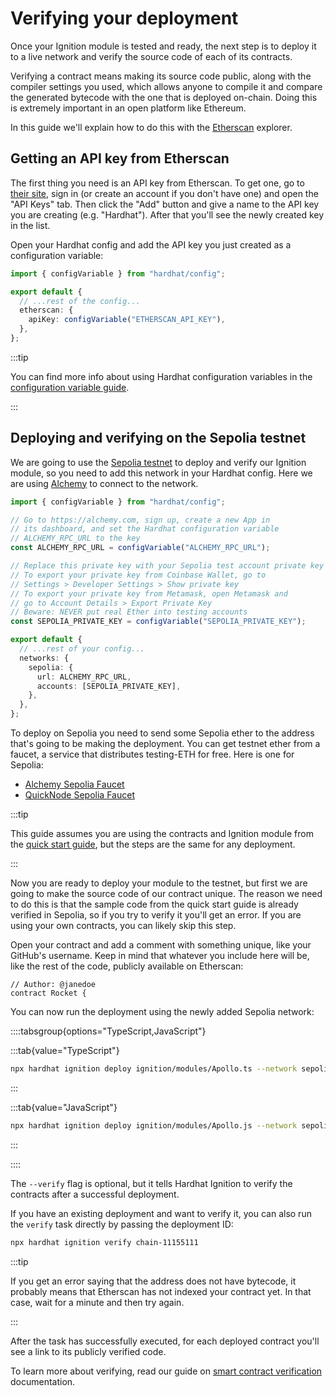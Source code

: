 # Verifying your deployment

Once your Ignition module is tested and ready, the next step is to deploy it to a live network and verify the source code of each of its contracts.

Verifying a contract means making its source code public, along with the compiler settings you used, which allows anyone to compile it and compare the generated bytecode with the one that is deployed on-chain. Doing this is extremely important in an open platform like Ethereum.

In this guide we'll explain how to do this with the [Etherscan](https://etherscan.io/) explorer.

## Getting an API key from Etherscan

The first thing you need is an API key from Etherscan. To get one, go to [their site](https://etherscan.io/login), sign in (or create an account if you don't have one) and open the "API Keys" tab. Then click the "Add" button and give a name to the API key you are creating (e.g. "Hardhat"). After that you'll see the newly created key in the list.

Open your Hardhat config and add the API key you just created as a configuration variable:

```ts
import { configVariable } from "hardhat/config";

export default {
  // ...rest of the config...
  etherscan: {
    apiKey: configVariable("ETHERSCAN_API_KEY"),
  },
};
```

:::tip

You can find more info about using Hardhat configuration variables in the [configuration variable guide](../../../docs/learn-more/configuration-variables.md).

:::

## Deploying and verifying on the Sepolia testnet

We are going to use the [Sepolia testnet](https://ethereum.org/en/developers/docs/networks/#sepolia) to deploy and verify our Ignition module, so you need to add this network in your Hardhat config. Here we are using [Alchemy](https://alchemy.com/) to connect to the network.

```ts
import { configVariable } from "hardhat/config";

// Go to https://alchemy.com, sign up, create a new App in
// its dashboard, and set the Hardhat configuration variable
// ALCHEMY_RPC_URL to the key
const ALCHEMY_RPC_URL = configVariable("ALCHEMY_RPC_URL");

// Replace this private key with your Sepolia test account private key
// To export your private key from Coinbase Wallet, go to
// Settings > Developer Settings > Show private key
// To export your private key from Metamask, open Metamask and
// go to Account Details > Export Private Key
// Beware: NEVER put real Ether into testing accounts
const SEPOLIA_PRIVATE_KEY = configVariable("SEPOLIA_PRIVATE_KEY");

export default {
  // ...rest of your config...
  networks: {
    sepolia: {
      url: ALCHEMY_RPC_URL,
      accounts: [SEPOLIA_PRIVATE_KEY],
    },
  },
};
```

To deploy on Sepolia you need to send some Sepolia ether to the address that's going to be making the deployment. You can get testnet ether from a faucet, a service that distributes testing-ETH for free. Here is one for Sepolia:

- [Alchemy Sepolia Faucet](https://sepoliafaucet.com/)
- [QuickNode Sepolia Faucet](https://faucet.quicknode.com/ethereum/sepolia)

:::tip

This guide assumes you are using the contracts and Ignition module from the [quick start guide](/ignition/docs/getting-started#quick-start), but the steps are the same for any deployment.

:::

Now you are ready to deploy your module to the testnet, but first we are going to make the source code of our contract unique. The reason we need to do this is that the sample code from the quick start guide is already verified in Sepolia, so if you try to verify it you'll get an error. If you are using your own contracts, you can likely skip this step.

Open your contract and add a comment with something unique, like your GitHub's username. Keep in mind that whatever you include here will be, like the rest of the code, publicly available on Etherscan:

```solidity
// Author: @janedoe
contract Rocket {
```

You can now run the deployment using the newly added Sepolia network:

::::tabsgroup{options="TypeScript,JavaScript"}

:::tab{value="TypeScript"}

```sh
npx hardhat ignition deploy ignition/modules/Apollo.ts --network sepolia --verify
```

:::

:::tab{value="JavaScript"}

```sh
npx hardhat ignition deploy ignition/modules/Apollo.js --network sepolia --verify
```

:::

::::

The `--verify` flag is optional, but it tells Hardhat Ignition to verify the contracts after a successful deployment.

If you have an existing deployment and want to verify it, you can also run the `verify` task directly by passing the deployment ID:

```sh
npx hardhat ignition verify chain-11155111
```

:::tip

If you get an error saying that the address does not have bytecode, it probably means that Etherscan has not indexed your contract yet. In that case, wait for a minute and then try again.

:::

After the task has successfully executed, for each deployed contract you'll see a link to its publicly verified code.

To learn more about verifying, read our guide on [smart contract verification](../../../docs/learn-more/smart-contract-verification.md) documentation.
